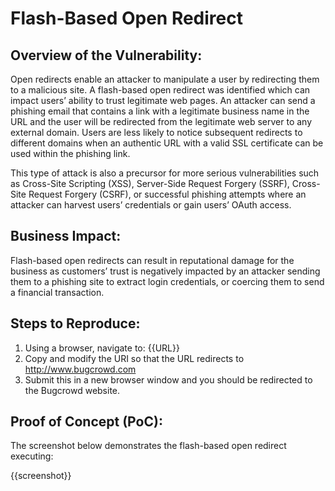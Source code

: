 # Flash-Based Open Redirect

## Overview of the Vulnerability:

Open redirects enable an attacker to manipulate a user by redirecting them to a malicious site. A flash-based open redirect was identified which can impact users’ ability to trust legitimate web pages. An attacker can send a phishing email that contains a link with a legitimate business name in the URL and the user will be redirected from the legitimate web server to any external domain. Users are less likely to notice subsequent redirects to different domains when an authentic URL with a valid SSL certificate can be used within the phishing link.

This type of attack is also a precursor for more serious vulnerabilities such as Cross-Site Scripting (XSS), Server-Side Request Forgery (SSRF), Cross-Site Request Forgery (CSRF), or successful phishing attempts where an attacker can harvest users’ credentials or gain users’ OAuth access.

## Business Impact:

Flash-based open redirects can result in reputational damage for the business as customers’ trust is negatively impacted by an attacker sending them to a phishing site to extract login credentials, or coercing them to send a financial transaction.

## Steps to Reproduce:

1. Using a browser, navigate to: {{URL}}
1. Copy and modify the URI so that the URL redirects to <http://www.bugcrowd.com>
1. Submit this in a new browser window and you should be redirected to the Bugcrowd website.

## Proof of Concept (PoC):

The screenshot below demonstrates the flash-based open redirect executing:

{{screenshot}}
